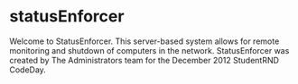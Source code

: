 statusEnforcer
==============

Welcome to StatusEnforcer. This server-based system allows for remote monitoring and shutdown of computers in the network. 
StatusEnforcer was created by The Administrators team for the December 2012 StudentRND CodeDay.
